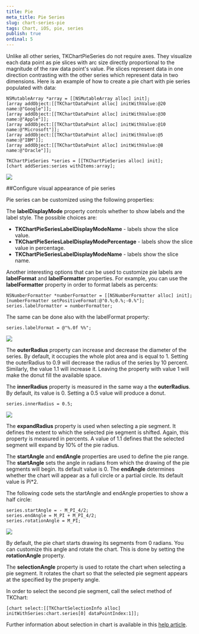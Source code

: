 ```yaml
---
title: Pie
meta_title: Pie Series
slug: chart-series-pie
tags: Chart, iOS, pie, series
publish: true
ordinal: 5
---
```


Unlike all other series, TKChartPieSeries do not require axes. They visualize each data point as pie slices with arc size directly proportional to the magnitude of the raw data point's value. Pie slices represent data in one direction contrasting with the other series which represent data in two dimensions. Here is an example of how to create a pie chart with pie series populated with data:

    NSMutableArray *array = [[NSMutableArray alloc] init];
    [array addObject:[[TKChartDataPoint alloc] initWithValue:@20 name:@"Google"]];
    [array addObject:[[TKChartDataPoint alloc] initWithValue:@30 name:@"Apple"]];
    [array addObject:[[TKChartDataPoint alloc] initWithValue:@10 name:@"Microsoft"]];
    [array addObject:[[TKChartDataPoint alloc] initWithValue:@5 name:@"IBM"]];
    [array addObject:[[TKChartDataPoint alloc] initWithValue:@8 name:@"Oracle"]];
    
    TKChartPieSeries *series = [[TKChartPieSeries alloc] init];
    [chart addSeries:series withItems:array];

<img src="../images/chart-series-pie001.png"/>

##Configure visual appearance of pie series

Pie series can be customized using the following properties:

The **labelDisplayMode** property controls whether to show labels and the label style. The possible choices are: 

- **TKChartPieSeriesLabelDisplayModeName** - labels show the slice value.
- **TKChartPieSeriesLabelDisplayModePercentage** - labels show the slice value in percentage.
- **TKChartPieSeriesLabelDisplayModeName** - labels show the slice name.

Another interesting options that can be used to customize pie labels are **labelFormat** and **labelFormatter** properties. For example, you can use the **labelFormatter** property in order to format labels as percents:

    NSNumberFormatter *numberFormatter = [[NSNumberFormatter alloc] init];
    [numberFormatter setPositiveFormat:@"0.%;0.%;-0.%"];
    series.labelFormatter = numberFormatter;
    
The same can be done also with the labelFormat property:

    series.labelFormat = @"%.0f %%";

<img src="../images/chart-series-pie002.png"/>

The **outerRadius** property can increase and decrease the diameter of the series. By default, it occupies the whole plot area and is equal to 1. Setting the outerRadius to 0.9 will decrease the radius of the series by 10 percent. Similarly, the value 1.1 will increase it. Leaving the property with value 1 will make the donut fill the available space.

The **innerRadius** property is measured in the same way a the **outerRadius**. By default, its value is 0. Setting a 0.5 value will produce a donut.

    series.innerRadius = 0.5;
	
<img src="../images/chart-series-pie003.png"/>

The **expandRadius** property is used when selecting a pie segment. It defines the extent to which the selected pie segment is shifted. Again, this property is measured in percents. A value of 1.1 defines that the selected segment will expand by 10% of the pie radius.

The **startAngle** and **endAngle** properties are used to define the pie range. The **startAngle** sets the angle in radians from which the drawing of the pie segments will begin. Its default value is 0. The **endAngle** determines whether the chart will appear as a full circle or a partial circle. Its default value is Pi*2.

The following code sets the startAngle and endAngle properties to show a half circle:

    series.startAngle = - M_PI_4/2;
    series.endAngle = M_PI + M_PI_4/2;
    series.rotationAngle = M_PI;
	
<img src="../images/chart-series-pie004.png"/>

By default, the pie chart starts drawing its segments from 0 radians. You can customize this angle and rotate the chart. This is done by setting the **rotationAngle** property.

The **selectionAngle** property is used to rotate the chart when selecting a pie segment. It rotates the chart so that the selected pie segment appears at the specified by the property angle.

In order to select the second pie segment, call the select method of TKChart:

 	[chart select:[[TKChartSelectionInfo alloc] initWithSeries:chart.series[0] dataPointIndex:1]];
 	
Further information about selection in chart is available in this [help article](selection).
